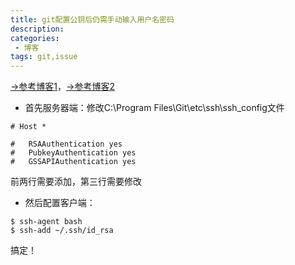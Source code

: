 ```yaml
---
title: git配置公钥后仍需手动输入用户名密码
description: 
categories:
 - 博客
tags: git,issue
---
```


[->参考博客1](https://blog.csdn.net/dreamstone_xiaoqw/article/details/78355873)，[->参考博客2](https://blog.csdn.net/u012150360/article/details/93710781)
+ 首先服务器端：修改C:\Program Files\Git\etc\ssh\ssh_config文件

```
# Host *

#   RSAAuthentication yes
#   PubkeyAuthentication yes
#   GSSAPIAuthentication yes
```
前两行需要添加，第三行需要修改

+ 然后配置客户端：

```
$ ssh-agent bash
$ ssh-add ~/.ssh/id_rsa
```
搞定！